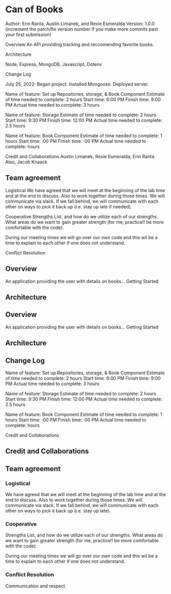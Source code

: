 # Can of Books

Author: Erin Ranta, Austin Limanek, and Rexie Esmeralda Version: 1.0.0 (increment the patch/fix version number if you make more commits past your first submission)



Overview
An API providing tracking and reccomending favorite books.

Architecture

Node, Express, MongoDB, Javascript, Dotenv

Change Log

July 25, 2022: Began project. Installed Mongoose. Deployed server.

Name of feature: Set up Repositories, storage, & Book Component Estimate of time needed to complete: 2 hours Start time: 6:00 PM Finish time: 9:00 PM Actual time needed to complete: 3 hours

Name of feature: Storage Estimate of time needed to complete: 2 hours Start time: 9:30 PM Finish time: 12:00 PM Actual time needed to complete: 2.5 hours

Name of feature: Book Component Estimate of time needed to complete: 1 hours Start time: :00 PM Finish time: :00 PM Actual time needed to complete: hours

Credit and Collaborations
Austin Limanek, Rexie Esmeralda, Erin Ranta. Also, Jacob Knaack

## Team agreement

Logistical
We have agreed that we will meet at the beginning of the lab time and at the end to discuss. Also to work together during those times. We will communicate via slack. If we fall behind, we will communicate with each other on ways to pick it back up (i.e. stay up late if needed).

Cooperative
Strengths List, and how do we utilize each of our strengths. What areas do we want to gain greater strength (for me, practice!! be more comfortable with the code).

During our meeting times we will go over our own code and this wil be a time to explain to each other if one does not understand.

Conflict Resolution

## Overview

An application providing the user with details on books...
Getting Started

## Architecture


## Overview

An application providing the user with details on books...
Getting Started

## Architecture


## Change Log

Name of feature: Set up Repositories, storage, & Book Component
Estimate of time needed to complete: 2 hours
Start time: 6:00 PM
Finish time: 9:00 PM
Actual time needed to complete: 3 hours

Name of feature: Storage
Estimate of time needed to complete: 2 hours
Start time: 9:30 PM
Finish time: 12:00 PM
Actual time needed to complete: 2.5 hours

Name of feature: Book Component
Estimate of time needed to complete: 1 hours
Start time: :00 PM
Finish time: :00 PM
Actual time needed to complete:  hours


Credit and Collaborations

## Credit and Collaborations


## Team agreement

### Logistical

We have agreed that we will meet at the beginning of the lab time and at the end to discuss. Also to work together during those times.
We will communicate via slack.
If we fall behind, we will communicate with each other on ways to pick it back up (i.e. stay up late).

### Cooperative

Strengths List, and how do we utilize each of our strengths.
What areas do we want to gain greater strength (for me, practice!! be more comfortable with the code).

During our meeting times we will go over our own code and this wil be a time to explain to each other if one does not understand.

### Conflict Resolution

Communication and respect.
